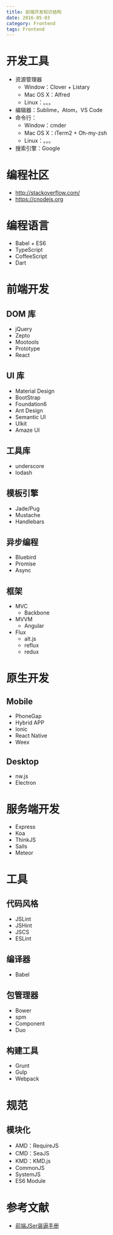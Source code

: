 ```yaml
---
title: 前端开发知识结构
date: 2016-05-03
category: Frontend
tags: Frontend
---
```


# 开发工具
- 资源管理器
    - Window：Clover + Listary
    - Mac OS X：Alfred
    - Linux：。。。
- 编辑器：Sublime，Atom，VS Code
- 命令行：
    - Window：cmder
    - Mac OS X：iTerm2 + Oh-my-zsh
    - Linux：。。。
- 搜索引擎：Google

# 编程社区
- http://stackoverflow.com/
- https://cnodejs.org

# 编程语言
- Babel + ES6
- TypeScript
- CoffeeScript
- Dart

# 前端开发
## DOM 库
- jQuery
- Zepto
- Mootools
- Prototype
- React

## UI 库
- Material Design
- BootStrap
- Foundation6
- Ant Design
- Semantic UI
- UIkit
- Amaze UI

## 工具库
- underscore
- lodash

## 模板引擎
- Jade/Pug
- Mustache
- Handlebars

## 异步编程
- Bluebird
- Promise
- Async

## 框架
- MVC
    - Backbone
- MVVM
    - Angular
- Flux
    - alt.js
    - reflux
    - redux

# 原生开发
## Mobile
- PhoneGap
- Hybrid APP
- Ionic
- React Native
- Weex

## Desktop
- nw.js
- Electron

# 服务端开发
- Express
- Koa
- ThinkJS
- Sails
- Meteor

# 工具
## 代码风格
- JSLint
- JSHint
- JSCS
- ESLint

## 编译器
- Babel

## 包管理器
- Bower
- spm
- Component
- Duo

## 构建工具
- Grunt
- Gulp
- Webpack

# 规范
## 模块化
- AMD：RequireJS
- CMD：SeaJS
- KMD：KMD.js
- CommonJS
- SystemJS
- ES6 Module

# 参考文献
- [前端JSer装逼手册](https://cnodejs.org/topic/578aee8843fb9f04148cfbc3)
